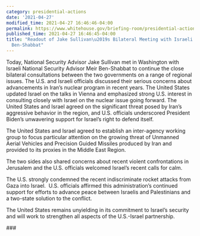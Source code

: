 ```yaml
---
category: presidential-actions
date: '2021-04-27'
modified_time: 2021-04-27 16:46:46-04:00
permalink: https://www.whitehouse.gov/briefing-room/presidential-actions/2021/04/27/readout-of-jake-sullivans-bilateral-meeting-with-israeli-nsa-meir-ben-shabbat/
published_time: 2021-04-27 16:46:45-04:00
title: "Readout of Jake Sullivan\u2019s Bilateral Meeting with Israeli NSA Meir\_\
  Ben-Shabbat"
---
```

 
Today, National Security Advisor Jake Sullivan met in Washington with
Israeli National Security Advisor Meir Ben-Shabbat to continue the close
bilateral consultations between the two governments on a range of
regional issues. The U.S. and Israeli officials discussed their serious
concerns about advancements in Iran’s nuclear program in recent years.
The United States updated Israel on the talks in Vienna and emphasized
strong U.S. interest in consulting closely with Israel on the nuclear
issue going forward. The United States and Israel agreed on the
significant threat posed by Iran’s aggressive behavior in the region,
and U.S. officials underscored President Biden’s unwavering support for
Israel’s right to defend itself.  
  
The United States and Israel agreed to establish an inter-agency working
group to focus particular attention on the growing threat of Unmanned
Aerial Vehicles and Precision Guided Missiles produced by Iran and
provided to its proxies in the Middle East Region.  
  
The two sides also shared concerns about recent violent confrontations
in Jerusalem and the U.S. officials welcomed Israel’s recent calls for
calm.  
  
The U.S. strongly condemned the recent indiscriminate rocket attacks
from Gaza into Israel.  U.S. officials affirmed this administration’s
continued support for efforts to advance peace between Israelis and
Palestinians and a two-state solution to the conflict.  
  
The United States remains unyielding in its commitment to Israel’s
security and will work to strengthen all aspects of the U.S.-Israel
partnership.  

  
\###
